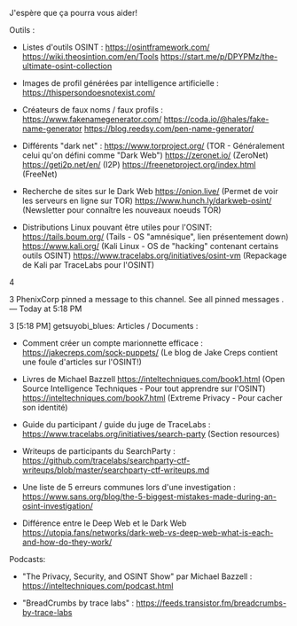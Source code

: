J'espère que ça pourra vous aider!

Outils :
- Listes d'outils OSINT :
https://osintframework.com/
https://wiki.theosintion.com/en/Tools
https://start.me/p/DPYPMz/the-ultimate-osint-collection

- Images de profil générées par intelligence artificielle :
https://thispersondoesnotexist.com/ 

- Créateurs de faux noms / faux profils :
https://www.fakenamegenerator.com/
https://coda.io/@hales/fake-name-generator
https://blog.reedsy.com/pen-name-generator/

- Différents "dark net" :
https://www.torproject.org/ (TOR - Généralement celui qu'on défini comme "Dark Web")
https://zeronet.io/ (ZeroNet)
https://geti2p.net/en/ (I2P)
https://freenetproject.org/index.html (FreeNet)

- Recherche de sites sur le Dark Web
https://onion.live/ (Permet de voir les serveurs en ligne sur TOR)
https://www.hunch.ly/darkweb-osint/ (Newsletter pour connaître les nouveaux noeuds TOR)

- Distributions Linux pouvant être utiles pour l'OSINT:
https://tails.boum.org/ (Tails - OS "amnésique", lien présentement down)
https://www.kali.org/ (Kali Linux - OS de "hacking" contenant certains outils OSINT)
https://www.tracelabs.org/initiatives/osint-vm (Repackage de Kali par TraceLabs pour l'OSINT)

4

3
PhenixCorp
 pinned 
a message
 to this channel. See all 
pinned messages
.
 — Today at 5:18 PM

3
[5:18 PM] getsuyobi_blues:
Articles / Documents :
- Comment créer un compte marionnette efficace :
https://jakecreps.com/sock-puppets/ (Le blog de Jake Creps contient une foule d'articles sur l'OSINT!)

- Livres de Michael Bazzell 
https://inteltechniques.com/book1.html (Open Source Intelligence Techniques - Pour tout apprendre sur l'OSINT)
https://inteltechniques.com/book7.html (Extreme Privacy - Pour cacher son identité)

- Guide du participant / guide du juge de TraceLabs :
https://www.tracelabs.org/initiatives/search-party (Section resources)

- Writeups de participants du SearchParty : 
https://github.com/tracelabs/searchparty-ctf-writeups/blob/master/searchparty-ctf-writeups.md 

- Une liste de 5 erreurs communes lors d'une investigation :
https://www.sans.org/blog/the-5-biggest-mistakes-made-during-an-osint-investigation/ 

- Différence entre le Deep Web et le Dark Web
https://utopia.fans/networks/dark-web-vs-deep-web-what-is-each-and-how-do-they-work/

Podcasts:
- "The Privacy, Security, and OSINT Show" par Michael Bazzell : 
https://inteltechniques.com/podcast.html

- "BreadCrumbs by trace labs" : 
https://feeds.transistor.fm/breadcrumbs-by-trace-labs

